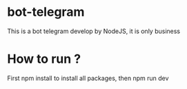 # bot-telegram
This is a bot telegram develop by NodeJS, it is only business

# How to run ?
First npm install to install all packages, then npm run dev
